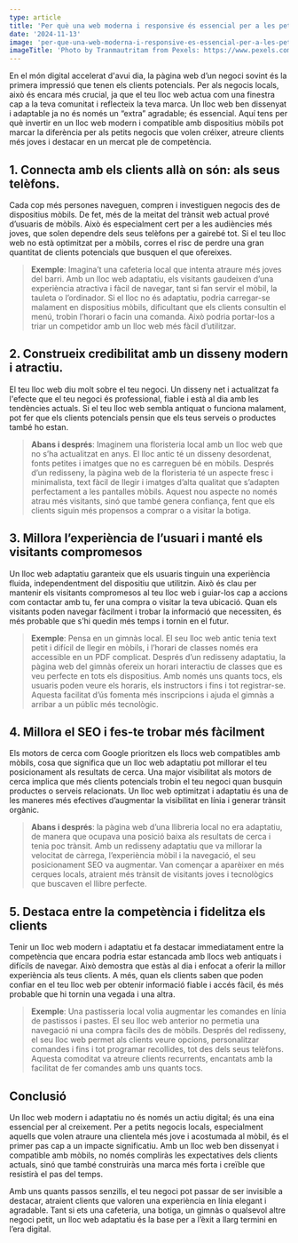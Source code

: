 ```yaml
---
type: article
title: 'Per què una web moderna i responsive és essencial per a les petites empreses'
date: '2024-11-13'
image: 'per-que-una-web-moderna-i-responsive-es-essencial-per-a-les-petites-empreses.jpg'
imageTitle: 'Photo by Tranmautritam from Pexels: https://www.pexels.com/photo/full-frame-shot-of-computer-326514/'
---
```


En el món digital accelerat d'avui dia, la pàgina web d’un negoci sovint és la primera impressió que tenen els clients potencials. Per als negocis locals, això és encara més crucial, ja que el teu lloc web actua com una finestra cap a la teva comunitat i reflecteix la teva marca. Un lloc web ben dissenyat i adaptable ja no és només un “extra” agradable; és essencial. Aquí tens per què invertir en un lloc web modern i compatible amb dispositius mòbils pot marcar la diferència per als petits negocis que volen créixer, atreure clients més joves i destacar en un mercat ple de competència.

## 1. Connecta amb els clients allà on són: als seus telèfons.

Cada cop més persones naveguen, compren i investiguen negocis des de dispositius mòbils. De fet, més de la meitat del trànsit web actual prové d’usuaris de mòbils. Això és especialment cert per a les audiències més joves, que solen dependre dels seus telèfons per a gairebé tot. Si el teu lloc web no està optimitzat per a mòbils, corres el risc de perdre una gran quantitat de clients potencials que busquen el que ofereixes.

> **Exemple**: Imagina’t una cafeteria local que intenta atraure més joves del barri. Amb un lloc web adaptatiu, els visitants gaudeixen d’una experiència atractiva i fàcil de navegar, tant si fan servir el mòbil, la tauleta o l’ordinador. Si el lloc no és adaptatiu, podria carregar-se malament en dispositius mòbils, dificultant que els clients consultin el menú, trobin l’horari o facin una comanda. Això podria portar-los a triar un competidor amb un lloc web més fàcil d’utilitzar.

## 2. Construeix credibilitat amb un disseny modern i atractiu.

El teu lloc web diu molt sobre el teu negoci. Un disseny net i actualitzat fa l'efecte que el teu negoci és professional, fiable i està al dia amb les tendències actuals. Si el teu lloc web sembla antiquat o funciona malament, pot fer que els clients potencials pensin que els teus serveis o productes també ho estan.

> **Abans i després**: Imaginem una floristeria local amb un lloc web que no s’ha actualitzat en anys. El lloc antic té un disseny desordenat, fonts petites i imatges que no es carreguen bé en mòbils. Després d’un redisseny, la pàgina web de la floristeria té un aspecte fresc i minimalista, text fàcil de llegir i imatges d’alta qualitat que s’adapten perfectament a les pantalles mòbils. Aquest nou aspecte no només atrau més visitants, sinó que també genera confiança, fent que els clients siguin més propensos a comprar o a visitar la botiga.

## 3. Millora l’experiència de l’usuari i manté els visitants compromesos

Un lloc web adaptatiu garanteix que els usuaris tinguin una experiència fluida, independentment del dispositiu que utilitzin. Això és clau per mantenir els visitants compromesos al teu lloc web i guiar-los cap a accions com contactar amb tu, fer una compra o visitar la teva ubicació. Quan els visitants poden navegar fàcilment i trobar la informació que necessiten, és més probable que s’hi quedin més temps i tornin en el futur.

> **Exemple**: Pensa en un gimnàs local. El seu lloc web antic tenia text petit i difícil de llegir en mòbils, i l’horari de classes només era accessible en un PDF complicat. Després d’un redisseny adaptatiu, la pàgina web del gimnàs ofereix un horari interactiu de classes que es veu perfecte en tots els dispositius. Amb només uns quants tocs, els usuaris poden veure els horaris, els instructors i fins i tot registrar-se. Aquesta facilitat d’ús fomenta més inscripcions i ajuda el gimnàs a arribar a un públic més tecnològic.

## 4. Millora el SEO i fes-te trobar més fàcilment

Els motors de cerca com Google prioritzen els llocs web compatibles amb mòbils, cosa que significa que un lloc web adaptatiu pot millorar el teu posicionament als resultats de cerca. Una major visibilitat als motors de cerca implica que més clients potencials trobin el teu negoci quan busquin productes o serveis relacionats. Un lloc web optimitzat i adaptatiu és una de les maneres més efectives d’augmentar la visibilitat en línia i generar trànsit orgànic.

> **Abans i després**: la pàgina web d’una llibreria local no era adaptatiu, de manera que ocupava una posició baixa als resultats de cerca i tenia poc trànsit. Amb un redisseny adaptatiu que va millorar la velocitat de càrrega, l’experiència mòbil i la navegació, el seu posicionament SEO va augmentar. Van començar a aparèixer en més cerques locals, atraient més trànsit de visitants joves i tecnològics que buscaven el llibre perfecte.

## 5. Destaca entre la competència i fidelitza els clients

Tenir un lloc web modern i adaptatiu et fa destacar immediatament entre la competència que encara podria estar estancada amb llocs web antiquats i difícils de navegar. Això demostra que estàs al dia i enfocat a oferir la millor experiència als teus clients. A més, quan els clients saben que poden confiar en el teu lloc web per obtenir informació fiable i accés fàcil, és més probable que hi tornin una vegada i una altra.

> **Exemple**: Una pastisseria local volia augmentar les comandes en línia de pastissos i pastes. El seu lloc web anterior no permetia una navegació ni una compra fàcils des de mòbils. Després del redisseny, el seu lloc web permet als clients veure opcions, personalitzar comandes i fins i tot programar recollides, tot des dels seus telèfons. Aquesta comoditat va atreure clients recurrents, encantats amb la facilitat de fer comandes amb uns quants tocs.

<div class="divider py-10"></div>

## Conclusió

Un lloc web modern i adaptatiu no és només un actiu digital; és una eina essencial per al creixement. Per a petits negocis locals, especialment aquells que volen atraure una clientela més jove i acostumada al mòbil, és el primer pas cap a un impacte significatiu. Amb un lloc web ben dissenyat i compatible amb mòbils, no només compliràs les expectatives dels clients actuals, sinó que també construiràs una marca més forta i creïble que resistirà el pas del temps.

Amb uns quants passos senzills, el teu negoci pot passar de ser invisible a destacar, atraient clients que valoren una experiència en línia elegant i agradable. Tant si ets una cafeteria, una botiga, un gimnàs o qualsevol altre negoci petit, un lloc web adaptatiu és la base per a l’èxit a llarg termini en l’era digital.
